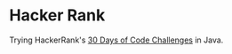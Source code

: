 # Hacker Rank

Trying HackerRank's [30 Days of Code Challenges](https://www.hackerrank.com/domains/tutorials/30-days-of-code) in Java.
